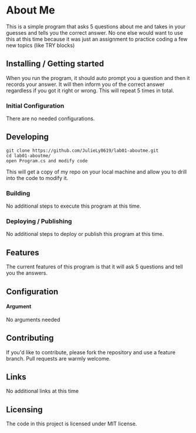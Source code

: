 <!--
Note for self for timing: 
- 9:45 AM -11:00, coding
- 11:15 to time, write readme
- time to time, stretch for coding


-->

# About Me

This is a simple program that asks 5 questions about me and takes in your guesses and tells you the correct answer.
No one else would want to use this at this time because it was just an assignment to practice coding a few new topics (like TRY blocks)

## Installing / Getting started

<!--I'm not sure what to fill in here. Like that they need to install VS? Then open the SLN file? -->

When you run the program, it should auto prompt you a question and then it records your answer. It will then inform you of the correct answer regardless if you got it right or wrong. This will repeat 5 times in total.

### Initial Configuration

There are no needed configurations.

## Developing

```shell
git clone https://github.com/JulieLy8619/lab01-aboutme.git
cd lab01-aboutme/
open Program.cs and modify code
```

This will get a copy of my repo on your local machine and allow you to drill into the code to modify it.

### Building

No additional steps to execute this program at this time.

### Deploying / Publishing

No additional steps to deploy or publish this program at this time.

## Features

The current features of this program is that it will ask 5 questions and tell you the answers. 
<!--if I get to stretch then I can add it calcs right and wrong answers-->

## Configuration
<!--
Here you should write what are all of the configurations a user can enter when
using the project.

i dont think they need any configurations at this time
-->

#### Argument 
No arguments needed

## Contributing

If you'd like to contribute, please fork the repository and use a feature
branch. Pull requests are warmly welcome.

## Links

No additional links at this time

## Licensing

The code in this project is licensed under MIT license.

